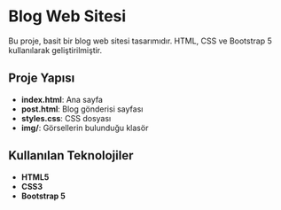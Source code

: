 # Blog Web Sitesi

Bu proje, basit bir blog web sitesi tasarımıdır. HTML, CSS ve Bootstrap 5 kullanılarak geliştirilmiştir.

## Proje Yapısı

- **index.html**: Ana sayfa
- **post.html**: Blog gönderisi sayfası
- **styles.css**: CSS dosyası
- **img/**: Görsellerin bulunduğu klasör

## Kullanılan Teknolojiler

- **HTML5**
- **CSS3**
- **Bootstrap 5**
